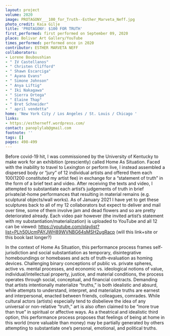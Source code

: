 ```yaml
---
layout: project
volume: 2020
image: PROTAGONY___100_for_Truth--Esther_Marveta_Neff.jpg
photo_credit: Kaia Gilje
title: 'PROTAGONY: $100 FOR TRUTH'
first_performed: first performed on September 09, 2020
place: Bolivar Art Gallery/YouTube
times_performed: performed once in 2020
contributor: ESTHER MARVETA NEFF
collaborators:
- Lorene Bouboushian
- " IV Castellanos"
- " Christen Clifford"
- " Shawn Escarciga"
- " Ayana Evans"
- " Simone Johnson"
- " Anya Liftig"
- " Iki Nakagawa"
- " Sierra Ortega"
- " Elaine Thap"
- " Bret Schneider"
- " april vendetta"
home: 'New York City / Los Angeles / St. Louis / Chicago '
links:
- https://estherneff.wordpress.com/
contact: panoplylab@gmail.com
footnote: ''
tags: []
pages: 498-499
---
```




Before covid-19 hit, I was commissioned by the University of Kentucky to make work for an exhibition (presciently) called Home As Situation. Faced with the inability to travel to Lexington or perform live, I instead assembled a dispersed body or “jury” of 12 individual artists and offered them each $100 ($1200 constituted my artist fee) in exchange for a “statement of truth” in the form of a brief text and video. After receiving the texts and video, I attempted to substantiate each artist’s judgements of truth in brief private/at-home performances that resulting in material remains (e.g. sculptural objects/wall works). As of January 2021 I have yet to get these sculptures back to all of my 12 collaborators but expect to deliver and mail over time, some of them involve jam and dead flowers and so are pretty deteriorated already. Each video pair however (the invited artist’s statement with my substantiation/materialization) is uploaded to YouTube and all 12 can be viewed: https://youtube.com/playlist?list=PLh50UcmPAYJWH89WVNBG64sMSH2ugRacp (will this link+site or this book last longer?) 

In the context of Home As Situation, this performance process frames self-jurisdiction and social substantiation as temporary, disintegrative homeboundings or homebases and acts of truth-evaluation as homing devices. Challenging binary conceptions of public vs. private spheres, active vs. mental processes, and economic vs. ideological notions of value, individual/intellectual property, justice, and material conditions, the process operates through social, conceptual, and financial contracts. Demanding that artists intentionally materialize “truths,” is both idealistic and absurd, while attempts to understand, interpret, and materialize truths are earnest and interpersonal, enacted between friends, colleagues, comrades. While cultural actors (artists) especially tend to disbelieve the idea of any universal or non-relative “truth,” art is also often claimed to be “more true than true” in spiritual or affective ways. As a theatrical and idealistic third option, this performance process proposes that feelings of being at home in this world (more valuable than money) may be partially generated by others attempting to substantiate one’s personal, emotional, and political truths. 

